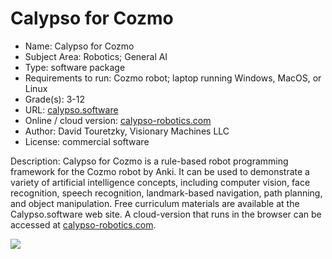 # Calypso for Cozmo
* Name: Calypso for Cozmo
* Subject Area: Robotics; General AI
* Type: software package
* Requirements to run: Cozmo robot; laptop running Windows, MacOS, or Linux
* Grade(s): 3-12
* URL: [calypso.software](https://calypso.software)
* Online / cloud version: [calypso-robotics.com](https://calypso-robotics.com)
* Author: David Touretzky, Visionary Machines LLC
* License: commercial software

Description: Calypso for Cozmo is a rule-based robot programming framework for the Cozmo robot by Anki. It can be used to demonstrate a variety of artificial intelligence concepts, including computer vision, face recognition, speech recognition, landmark-based navigation, path planning, and object manipulation. Free curriculum materials are available at the Calypso.software web site. A cloud-version that runs in the browser can be accessed at [calypso-robotics.com](https://calypso-robotics.com).

![](https://github.com/touretzkyds/ai4k12/raw/master/images/calypso-for-cozmo2.jpg)